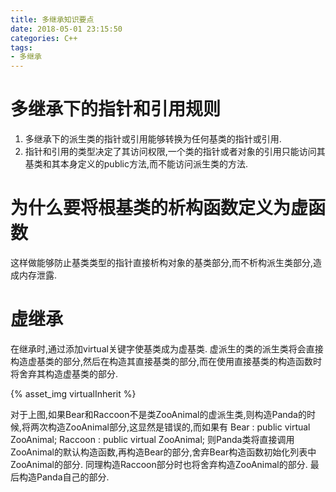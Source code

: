 ```yaml
---
title: 多继承知识要点
date: 2018-05-01 23:15:50
categories: C++
tags:
- 多继承
---
```

# 多继承下的指针和引用规则
1. 多继承下的派生类的指针或引用能够转换为任何基类的指针或引用.
2. 指针和引用的类型决定了其访问权限,一个类的指针或者对象的引用只能访问其基类和其本身定义的public方法,而不能访问派生类的方法.
# 为什么要将根基类的析构函数定义为虚函数
这样做能够防止基类类型的指针直接析构对象的基类部分,而不析构派生类部分,造成内存泄露.
# 虚继承
在继承时,通过添加virtual关键字使基类成为虚基类.
虚派生的类的派生类将会直接构造虚基类的部分,然后在构造其直接基类的部分,而在使用直接基类的构造函数时将舍弃其构造虚基类的部分.

{% asset_img virtualInherit %}

对于上图,如果Bear和Raccoon不是类ZooAnimal的虚派生类,则构造Panda的时候,将两次构造ZooAnimal部分,这显然是错误的,而如果有
Bear : public virtual ZooAnimal;
Raccoon : public virtual ZooAnimal;
则Panda类将直接调用ZooAnimal的默认构造函数,再构造Bear的部分,舍弃Bear构造函数初始化列表中ZooAnimal的部分.
同理构造Raccoon部分时也将舍弃构造ZooAnimal的部分.
最后构造Panda自己的部分.
